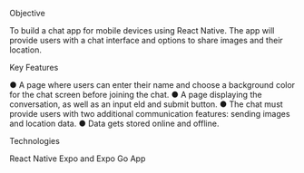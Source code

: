 Objective

To build a chat app for mobile devices using React Native. The app will
provide users with a chat interface and options to share images and their
location.

Key Features

● A page where users can enter their name and choose a background color for the chat screen
before joining the chat.
● A page displaying the conversation, as well as an input eld and submit button.
● The chat must provide users with two additional communication features: sending images
and location data.
● Data gets stored online and offline.

Technologies

React Native
Expo and Expo Go App